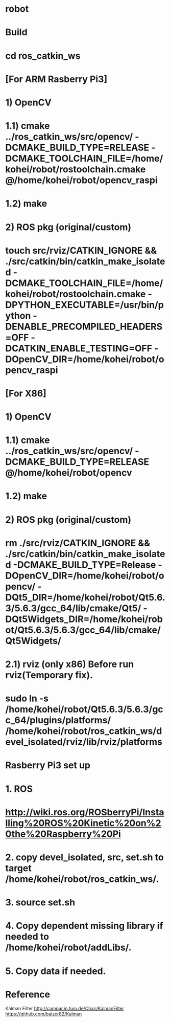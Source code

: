 # robot

# Build
#
# cd ros_catkin_ws
#
# [For ARM Rasberry Pi3]
# 1) OpenCV
# 1.1) cmake ../ros_catkin_ws/src/opencv/ -DCMAKE_BUILD_TYPE=RELEASE -DCMAKE_TOOLCHAIN_FILE=/home/kohei/robot/rostoolchain.cmake @/home/kohei/robot/opencv_raspi 
# 1.2) make
#
# 2) ROS pkg (original/custom)
# touch src/rviz/CATKIN_IGNORE && ./src/catkin/bin/catkin_make_isolated -DCMAKE_TOOLCHAIN_FILE=/home/kohei/robot/rostoolchain.cmake -DPYTHON_EXECUTABLE=/usr/bin/python -DENABLE_PRECOMPILED_HEADERS=OFF -DCATKIN_ENABLE_TESTING=OFF -DOpenCV_DIR=/home/kohei/robot/opencv_raspi
# 
# [For X86]
# 1) OpenCV
# 1.1) cmake ../ros_catkin_ws/src/opencv/ -DCMAKE_BUILD_TYPE=RELEASE @/home/kohei/robot/opencv
# 1.2) make
#
# 2) ROS pkg (original/custom)
# rm ./src/rviz/CATKIN_IGNORE && ./src/catkin/bin/catkin_make_isolated -DCMAKE_BUILD_TYPE=Release -DOpenCV_DIR=/home/kohei/robot/opencv/ -DQt5_DIR=/home/kohei/robot/Qt5.6.3/5.6.3/gcc_64/lib/cmake/Qt5/ -DQt5Widgets_DIR=/home/kohei/robot/Qt5.6.3/5.6.3/gcc_64/lib/cmake/Qt5Widgets/
# 2.1) rviz (only x86) Before run rviz(Temporary fix).
# sudo ln -s /home/kohei/robot/Qt5.6.3/5.6.3/gcc_64/plugins/platforms/ /home/kohei/robot/ros_catkin_ws/devel_isolated/rviz/lib/rviz/platforms


# Rasberry Pi3 set up
# 1. ROS
# http://wiki.ros.org/ROSberryPi/Installing%20ROS%20Kinetic%20on%20the%20Raspberry%20Pi

# 2. copy devel_isolated, src, set.sh to target /home/kohei/robot/ros_catkin_ws/.
# 3. source set.sh
# 4. Copy dependent missing library if needed to /home/kohei/robot/addLibs/.
# 5. Copy data if needed.
#

# Reference
Kalman Filter
http://campar.in.tum.de/Chair/KalmanFilter
https://github.com/balzer82/Kalman
